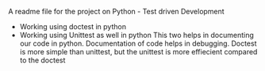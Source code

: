 A readme file for the project on Python - Test driven Development
- Working using doctest in python
- Working using Unittest as well in python
This two helps in documenting our code in python. Documentation of code helps in debugging.
Doctest is more simple than unittest, but the unittest is more effiecient compared to the doctest
